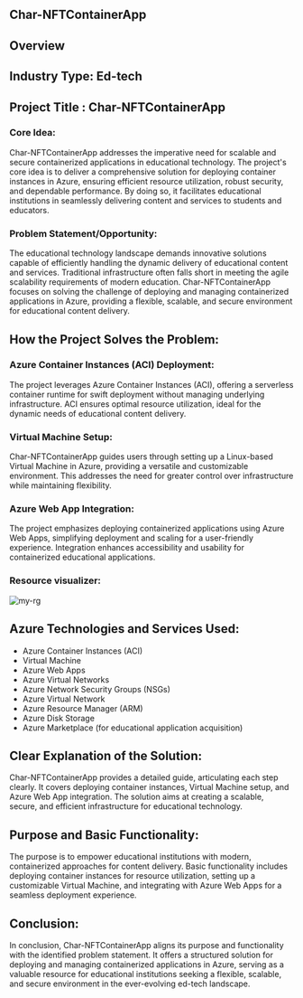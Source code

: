 ## Char-NFTContainerApp

## Overview

## Industry Type: Ed-tech
## Project Title : Char-NFTContainerApp

### Core Idea:

Char-NFTContainerApp addresses the imperative need for scalable and secure containerized applications in educational technology. The project's core idea is to deliver a comprehensive solution for deploying container instances in Azure, ensuring efficient resource utilization, robust security, and dependable performance. By doing so, it facilitates educational institutions in seamlessly delivering content and services to students and educators.

### Problem Statement/Opportunity:

The educational technology landscape demands innovative solutions capable of efficiently handling the dynamic delivery of educational content and services. Traditional infrastructure often falls short in meeting the agile scalability requirements of modern education. Char-NFTContainerApp focuses on solving the challenge of deploying and managing containerized applications in Azure, providing a flexible, scalable, and secure environment for educational content delivery.

## How the Project Solves the Problem:

### Azure Container Instances (ACI) Deployment:
The project leverages Azure Container Instances (ACI), offering a serverless container runtime for swift deployment without managing underlying infrastructure. ACI ensures optimal resource utilization, ideal for the dynamic needs of educational content delivery.

### Virtual Machine Setup:
Char-NFTContainerApp guides users through setting up a Linux-based Virtual Machine in Azure, providing a versatile and customizable environment. This addresses the need for greater control over infrastructure while maintaining flexibility.

### Azure Web App Integration:
The project emphasizes deploying containerized applications using Azure Web Apps, simplifying deployment and scaling for a user-friendly experience. Integration enhances accessibility and usability for containerized educational applications.

### Resource visualizer:

![my-rg](https://github.com/shubham932000/character/assets/70796536/386c573f-c29c-45c1-a494-956fad404c46)


## Azure Technologies and Services Used:

- Azure Container Instances (ACI)
- Virtual Machine
- Azure Web Apps
- Azure Virtual Networks
- Azure Network Security Groups (NSGs)
- Azure Virtual Network
- Azure Resource Manager (ARM)
- Azure Disk Storage
- Azure Marketplace (for educational application acquisition)

## Clear Explanation of the Solution:

Char-NFTContainerApp provides a detailed guide, articulating each step clearly. It covers deploying container instances, Virtual Machine setup, and Azure Web App integration. The solution aims at creating a scalable, secure, and efficient infrastructure for educational technology.

## Purpose and Basic Functionality:

The purpose is to empower educational institutions with modern, containerized approaches for content delivery. Basic functionality includes deploying container instances for resource utilization, setting up a customizable Virtual Machine, and integrating with Azure Web Apps for a seamless deployment experience.

## Conclusion:

In conclusion, Char-NFTContainerApp aligns its purpose and functionality with the identified problem statement. It offers a structured solution for deploying and managing containerized applications in Azure, serving as a valuable resource for educational institutions seeking a flexible, scalable, and secure environment in the ever-evolving ed-tech landscape.

